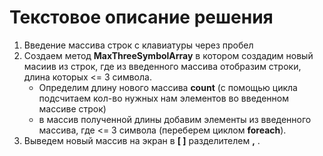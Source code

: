 # Текстовое описание решения
1. Введение массива строк с клавиатуры через пробел
2. Создаем метод  **MaxThreeSymbolArray** в котором создадим новый масиив из строк, где из введенного массива отобразим строки, длина которых <= 3 символа.
    * Определим длину нового массива **count** (с помощью цикла подсчитаем кол-во нужных нам элементов во введенном массиве строк)
    * в массив полученной длины добавим элементы из введенного массива, где <= 3 символа (переберем циклом **foreach**).
3. Выведем новый массив на экран в **[ ]** разделителем **,** .